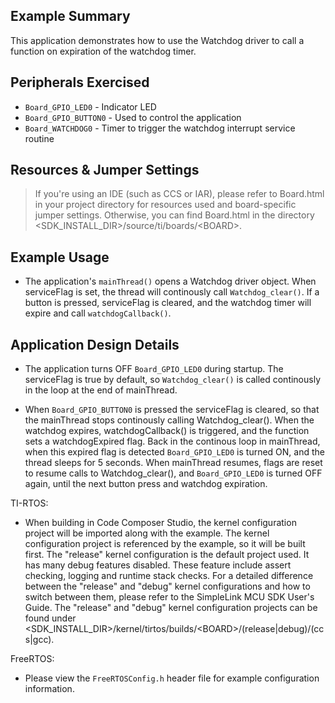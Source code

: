 ## Example Summary

This application demonstrates how to use the Watchdog driver to call a
function on expiration of the watchdog timer.

## Peripherals Exercised

* `Board_GPIO_LED0`      - Indicator LED
* `Board_GPIO_BUTTON0`   - Used to control the application
* `Board_WATCHDOG0` - Timer to trigger the watchdog interrupt service routine

## Resources & Jumper Settings

> If you're using an IDE (such as CCS or IAR), please refer to Board.html in
your project directory for resources used and board-specific jumper settings.
Otherwise, you can find Board.html in the directory
&lt;SDK_INSTALL_DIR&gt;/source/ti/boards/&lt;BOARD&gt;.


## Example Usage

* The application's `mainThread()` opens a Watchdog driver object.
When serviceFlag is set, the thread will continously call `Watchdog_clear()`.
If a button is pressed, serviceFlag is cleared, and the watchdog timer
will expire and call `watchdogCallback()`.

## Application Design Details

* The application turns OFF `Board_GPIO_LED0` during startup. The
serviceFlag is true by default, so `Watchdog_clear()` is called continously
in the loop at the end of mainThread.

* When `Board_GPIO_BUTTON0` is pressed the serviceFlag is cleared, so that
the mainThread stops continously calling Watchdog_clear(). When the
watchdog expires, watchdogCallback() is triggered, and the function sets a
watchdogExpired flag.  Back in the continous loop in mainThread, when this
expired flag is detected `Board_GPIO_LED0` is turned ON, and the
thread sleeps for 5 seconds.  When mainThread resumes, flags are reset to
resume calls to Watchdog_clear(), and `Board_GPIO_LED0` is turned OFF again,
until the next button press and watchdog expiration.

TI-RTOS:

* When building in Code Composer Studio, the kernel configuration project will
be imported along with the example. The kernel configuration project is
referenced by the example, so it will be built first. The "release" kernel
configuration is the default project used. It has many debug features disabled.
These feature include assert checking, logging and runtime stack checks. For a
detailed difference between the "release" and "debug" kernel configurations and
how to switch between them, please refer to the SimpleLink MCU SDK User's
Guide. The "release" and "debug" kernel configuration projects can be found
under &lt;SDK_INSTALL_DIR&gt;/kernel/tirtos/builds/&lt;BOARD&gt;/(release|debug)/(ccs|gcc).

FreeRTOS:

* Please view the `FreeRTOSConfig.h` header file for example configuration
information.

